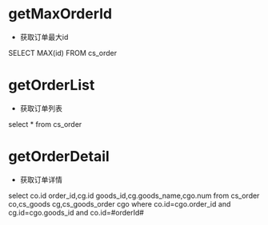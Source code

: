 getMaxOrderId
===
* 获取订单最大id

SELECT MAX(id) FROM cs_order

getOrderList
===
* 获取订单列表

select * from cs_order

getOrderDetail
===
* 获取订单详情

select co.id order_id,cg.id goods_id,cg.goods_name,cgo.num
from cs_order co,cs_goods cg,cs_goods_order cgo 
where co.id=cgo.order_id 
and cg.id=cgo.goods_id
and co.id=#orderId#